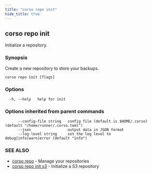 ```yaml
---
title: "corso repo init"
hide_title: true
---
```

## corso repo init

Initialize a repository.

### Synopsis

Create a new repository to store your backups.

```
corso repo init [flags]
```

### Options

```
  -h, --help   help for init
```

### Options inherited from parent commands

```
      --config-file string   config file (default is $HOME/.corso) (default "/home/runner/.corso.toml")
      --json                 output data in JSON format
      --log-level string     set the log level to debug|info|warn|error (default "info")
```

### SEE ALSO

* [corso repo](corso_repo.md)	 - Manage your repositories
* [corso repo init s3](corso_repo_init_s3.md)	 - Initialize a S3 repository

